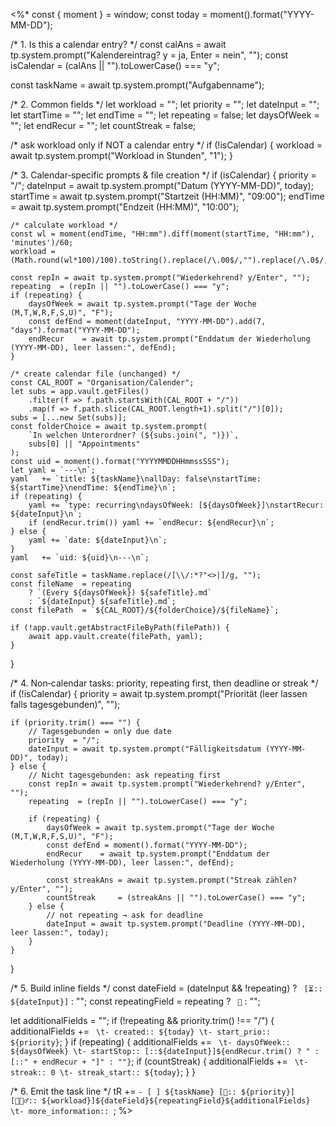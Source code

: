 <%*
const { moment } = window;
const today = moment().format("YYYY-MM-DD");

/* 1. Is this a calendar entry? */
const calAns     = await tp.system.prompt("Kalendereintrag? y = ja, Enter = nein", "");
const isCalendar = (calAns || "").toLowerCase() === "y";

const taskName = await tp.system.prompt("Aufgabenname");

/* 2. Common fields */
let workload    = "";
let priority    = "";
let dateInput   = "";
let startTime   = "";
let endTime     = "";
let repeating   = false;
let daysOfWeek  = "";
let endRecur    = "";
let countStreak = false;

/* ask workload only if NOT a calendar entry */
if (!isCalendar) {
    workload = await tp.system.prompt("Workload in Stunden", "1");
}

/* 3. Calendar‐specific prompts & file creation */
if (isCalendar) {
    priority  = "/";
    dateInput = await tp.system.prompt("Datum (YYYY-MM-DD)", today);
    startTime = await tp.system.prompt("Startzeit (HH:MM)", "09:00");
    endTime   = await tp.system.prompt("Endzeit (HH:MM)",   "10:00");

    /* calculate workload */
    const wl = moment(endTime, "HH:mm").diff(moment(startTime, "HH:mm"), 'minutes')/60;
    workload = (Math.round(wl*100)/100).toString().replace(/\.00$/,"").replace(/\.0$/,"");

    const repIn = await tp.system.prompt("Wiederkehrend? y/Enter", "");
    repeating  = (repIn || "").toLowerCase() === "y";
    if (repeating) {
        daysOfWeek = await tp.system.prompt("Tage der Woche (M,T,W,R,F,S,U)", "F");
        const defEnd = moment(dateInput, "YYYY-MM-DD").add(7, "days").format("YYYY-MM-DD");
        endRecur    = await tp.system.prompt("Enddatum der Wiederholung (YYYY-MM-DD), leer lassen:", defEnd);
    }

    /* create calendar file (unchanged) */
    const CAL_ROOT = "Organisation/Calender";
    let subs = app.vault.getFiles()
        .filter(f => f.path.startsWith(CAL_ROOT + "/"))
        .map(f => f.path.slice(CAL_ROOT.length+1).split("/")[0]);
    subs = [...new Set(subs)];
    const folderChoice = await tp.system.prompt(
        `In welchen Unterordner? (${subs.join(", ")})`,
        subs[0] || "Appointments"
    );
    const uid = moment().format("YYYYMMDDHHmmssSSS");
    let yaml = `---\n`;
    yaml   += `title: ${taskName}\nallDay: false\nstartTime: ${startTime}\nendTime: ${endTime}\n`;
    if (repeating) {
        yaml += `type: recurring\ndaysOfWeek: [${daysOfWeek}]\nstartRecur: ${dateInput}\n`;
        if (endRecur.trim()) yaml += `endRecur: ${endRecur}\n`;
    } else {
        yaml += `date: ${dateInput}\n`;
    }
    yaml   += `uid: ${uid}\n---\n`;

    const safeTitle = taskName.replace(/[\\/:*?"<>|]/g, "");
    const fileName  = repeating
        ? `(Every ${daysOfWeek}) ${safeTitle}.md`
        : `${dateInput} ${safeTitle}.md`;
    const filePath  = `${CAL_ROOT}/${folderChoice}/${fileName}`;

    if (!app.vault.getAbstractFileByPath(filePath)) {
        await app.vault.create(filePath, yaml);
    }
}

/* 4. Non‐calendar tasks: priority, repeating first, then deadline or streak */
if (!isCalendar) {
    priority = await tp.system.prompt("Priorität (leer lassen falls tagesgebunden)", "");

    if (priority.trim() === "") {
        // Tagesgebunden = only due date
        priority  = "/";
        dateInput = await tp.system.prompt("Fälligkeitsdatum (YYYY-MM-DD)", today);
    } else {
        // Nicht tagesgebunden: ask repeating first
        const repIn = await tp.system.prompt("Wiederkehrend? y/Enter", "");
        repeating  = (repIn || "").toLowerCase() === "y";

        if (repeating) {
            daysOfWeek = await tp.system.prompt("Tage der Woche (M,T,W,R,F,S,U)", "F");
            const defEnd = moment().format("YYYY-MM-DD");
            endRecur    = await tp.system.prompt("Enddatum der Wiederholung (YYYY-MM-DD), leer lassen:", defEnd);

            const streakAns = await tp.system.prompt("Streak zählen? y/Enter", "");
            countStreak     = (streakAns || "").toLowerCase() === "y";
        } else {
            // not repeating → ask for deadline
            dateInput = await tp.system.prompt("Deadline (YYYY-MM-DD), leer lassen:", today);
        }
    }
}

/* 5. Build inline fields */
const dateField      = (dateInput && !repeating) ? ` [⏳:: ${dateInput}]` : "";
const repeatingField = repeating ? ` 🔁` : "";

let additionalFields = "";
if (!repeating && priority.trim() !== "/") {
    additionalFields += `
\t- created:: ${today}
\t- start_prio:: ${priority}`;
}
if (repeating) {
    additionalFields += `
\t- daysOfWeek:: ${daysOfWeek}
\t- startStop:: [::${dateInput}]${endRecur.trim() ? " : [::" + endRecur + "]" : ""}`;
    if (countStreak) {
        additionalFields += `
\t- streak:: 0
\t- streak_start:: ${today}`;
    }
}

/* 6. Emit the task line */
tR += `- [ ] ${taskName} [🎯:: ${priority}] [🏋🏼‍♂️:: ${workload}]${dateField}${repeatingField}${additionalFields}
\t- more_information:: `;
%>
